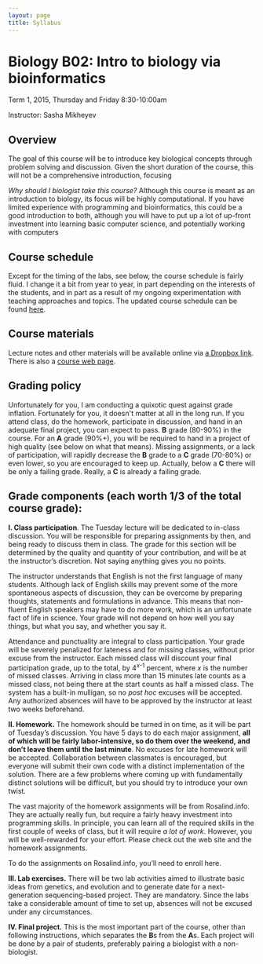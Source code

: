 ```yaml
---
layout: page
title: Syllabus
---
```


# Biology B02: Intro to biology via bioinformatics

Term 1, 2015, Thursday and Friday 8:30-10:00am

Instructor: Sasha Mikheyev

## Overview

The goal of this course will be to introduce key biological concepts
through problem solving and discussion. Given the short duration of the
course, this will not be a comprehensive introduction, focusing

*Why should I biologist take this course?* Although this course is meant
as an introduction to biology, its focus will be highly computational.
If you have limited experience with programming and bioinformatics, this
could be a good introduction to both, although you will have to put up a
lot of up-front investment into learning basic computer science, and
potentially working with computers

## Course schedule

Except for the timing of the labs, see below, the course schedule is
fairly fluid. I change it a bit from year to year, in part depending on
the interests of the students, and in part as a result of my ongoing
experimentation with teaching approaches and topics. The updated course schedule can be found [here]({{site.baseurl}}/schedule ).

## Course materials

Lecture notes and other materials will be available online via [a Dropbox link](http://tinyurl.com/q59j5wh). There is also a [course web page](http://mikheyevlab.github.io/B02-Fall-2015).

## Grading policy

Unfortunately for you, I am conducting a quixotic quest against grade inflation.
Fortunately for you, it doesn't matter at all in the long run. If you attend class, do the
homework, participate in discussion, and hand in an adequate final
project, you can expect to pass. **B** grade (80-90%) in the course. For
an **A** grade (90%+), you will be required to hand in a project of high
quality (see below on what that means). Missing assignments, or a lack
of participation, will rapidly decrease the **B** grade to a **C** grade
(70-80%) or even lower, so you are encouraged to keep up. Actually,
below a **C** there will be only a failing grade. Really, a **C** is
already a failing grade.

## Grade components (each worth 1/3 of the total course grade):

**I. Class participation**. The Tuesday lecture will
be dedicated to in-class discussion. You will be responsible for
preparing assignments by then, and being ready to discuss them in class.
The grade for this section will be determined by the quality and
quantity of your contribution, and will be at the instructor’s
discretion. Not saying anything gives you no points.

The instructor understands that English is not the first language of
many students. Although lack of English skills may prevent some of the
more spontaneous aspects of discussion, they can be overcome by
preparing thoughts, statements and formulations in advance. This means
that non-fluent English speakers may have to do more work, which is an
unfortunate fact of life in science. Your grade will not depend on how
well you say things, but what you say, and whether you say it.

Attendance and punctuality are integral to class participation. Your
grade will be severely penalized for lateness and for missing classes,
without prior excuse from the instructor. Each missed class will
discount your final participation grade, up to the total, by 4<sup>*x*-1</sup> 
percent, where *x* is the number of missed classes. Arriving in class
more than 15 minutes late counts as a missed class, not being there at
the start counts as half a missed class. The system has a built-in
mulligan, so no *post hoc* excuses will be accepted. Any authorized
absences will have to be approved by the instructor at least two weeks
beforehand.

**II. Homework.** The homework should be turned in
on time, as it will be part of Tuesday’s discussion. You have 5 days to
do each major assignment, **all of which will be fairly labor-intensive,
so do them over the weekend, and don’t leave them until the last
minute**. No excuses for late homework will be accepted. Collaboration
between classmates is encouraged, but everyone will submit their own
code with a distinct implementation of the solution. There are a few
problems where coming up with fundamentally distinct solutions will be
difficult, but you should try to introduce your own twist.

The vast majority of the homework assignments will be from
Rosalind.info. They are actually really fun, but require a fairly heavy
investment into programming skills. In principle, you can learn all of
the required skills in the first couple of weeks of class, but it will
require *a lot of work*. However, you will be well-rewarded for your
effort. Please check out the web site and the homework assignments.

To do the assignments on Rosalind.info, you’ll need to enroll here.

**III. Lab exercises.** There will be two lab
activities aimed to illustrate basic ideas from genetics, and evolution
and to generate date for a next-generation sequencing-based project.
They are mandatory. Since the labs take a considerable amount of time to
set up, absences will not be excused under any circumstances.

**IV. Final project.** This is the most important
part of the course, other than following instructions, which separates
the **B**s from the **A**s. Each project will be done by a pair of
students, preferably pairing a biologist with a non-biologist.
